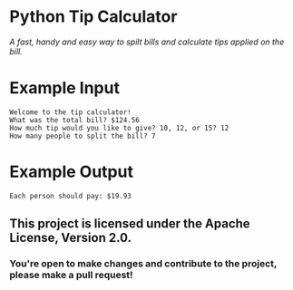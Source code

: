# Python Tip Calculator

*A fast, handy and easy way to spilt bills and calculate tips applied on the bill.*

# Example Input

```
Welcome to the tip calculator!
What was the total bill? $124.56
How much tip would you like to give? 10, 12, or 15? 12
How many people to split the bill? 7
```

# Example Output

```
Each person should pay: $19.93
```

## This project is licensed under the Apache License, Version 2.0. 
### You're open to make changes and contribute to the project, please make a pull request!